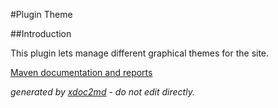 
#Plugin Theme

##Introduction

This plugin lets manage different graphical themes for the site.


[Maven documentation and reports](http://dev.lutece.paris.fr/plugins/plugin-theme/)



 *generated by [xdoc2md](https://github.com/lutece-platform/tools-maven-xdoc2md-plugin) - do not edit directly.*